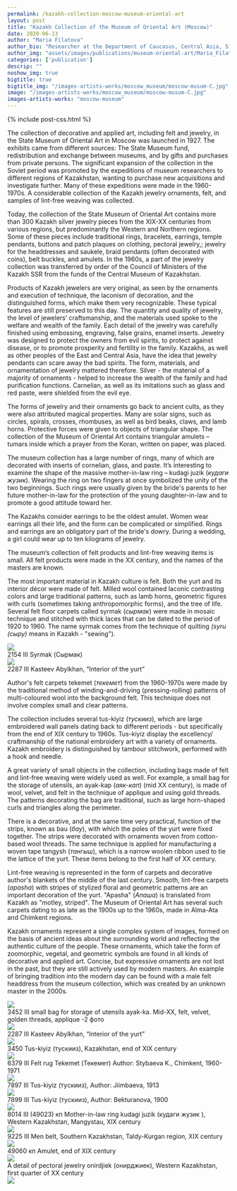 ```yaml
---
permalink: /kazakh-collection-moscow-museum-oriental-art
layout: post
title: "Kazakh Collection of the Museum of Oriental Art (Moscow)"
date: 2020-06-13
author: "Maria Filatova"
author_bio: "Researcher at the Department of Caucasus, Central Asia, Siberia and Far North of the State Museum of Oriental Art, Moscow, Russia."
author_img: "assets/images/publications/museum-oriental-art/Maria_Filatova.jpeg"
categories: ['publication']
descrip: ""
noshow_img: true
bigtitle: true
bigtitle_img: "/images-artists-works/moscow_museum/moscow-musum-C.jpg" 
image: "/images-artists-works/moscow_museum/moscow-musum-C.jpg"
images-artists-works: "moscow-museum"
---
```


{% include post-css.html %}

<style>

  #imgMoscowmuseum {
    display: block;
    margin-left: auto;
    margin-right: auto;
    height: auto;
    width: 450px;
  }

  .post-bigtitle > div > h1 {
    font-size: 5.2rem;
  }

  ul:not(.usa-sidenav-list) > li {
    list-style-type: "– ";
    margin-bottom: 0!important;
  }

img {
  display: block; 
  margin-left: auto; 
  margin-right: auto; 
  max-height: 500px;
  width: auto; 
}

.footnotes p {
  color: #000; 
}
</style>

The collection of decorative and applied art, including felt and jewelry, in the State Museum of Oriental Art in Moscow was launched in 1927. The exhibits came from different sources: The State Museum fund, redistribution and exchange between museums, and by gifts and purchases from private persons. The significant expansion of the collection in the Soviet period was promoted by the expeditions of museum researchers to different regions of Kazakhstan, wanting to purchase new acquisitions and investigate further. Many of these expeditions were made in the 1960-1970s. A considerable collection of the Kazakh jewelry ornaments, felt, and samples of lint-free weaving was collected.

Today, the collection of the State Museum of Oriental Art contains more than 300 Kazakh silver jewelry pieces from the XIX-XX centuries from various regions, but predominantly the Western and Northern regions. Some of these pieces include traditional rings, bracelets, earrings, temple pendants, buttons and patch plaques on clothing, pectoral jewelry,; jewelry for the headdresses and saukele, braid pendants (often decorated with coins), belt buckles, and amulets. In the 1960s, a part of the jewelry collection was transferred by order of the Council of Ministers of the Kazakh SSR from the funds of the Central Museum of Kazakhstan.

Products of Kazakh jewelers are very original, as seen by the ornaments and execution of technique, the laconism of decoration, and the distinguished forms, which make them very recognizable. These typical features are still preserved to this day. The quantity and quality of jewelry, the level of jewelers’ craftsmanship, and the materials used spoke to the welfare and wealth of the family. Each detail of the jewelry was carefully finished using embossing, engraving, false grains, enamel inserts. Jewelry was designed to protect the owners from evil spirits, to protect against disease, or to promote prosperity and fertility in the family. Kazakhs, as well as other peoples of the East and Central Asia, have the idea that jewelry pendants can scare away the bad spirits. The form, materials, and ornamentation of jewelry mattered therefore. Silver - the material of a majority of ornaments - helped to increase the wealth of the family and had purification functions. Carnelian, as well as its imitations such as glass and red paste, were shielded from the evil eye.

The forms of jewelry and their ornaments go back to ancient cults, as they were also attributed magical properties. Many are solar signs, such as circles, spirals, crosses, rhombuses, as well as bird beaks, claws, and lamb horns. Protective forces were given to objects of triangular shape. The collection of the Museum of Oriental Art contains triangular amulets – tumars inside which a prayer from the Koran, written on paper, was placed.

The museum collection has a large number of rings, many of which are decorated with inserts of cornelian, glass, and paste. It’s interesting to examine the shape of the massive mother-in-law ring – kudagi juzik (_кудаги жузик_). Wearing the ring on two fingers at once symbolized the unity of the two beginnings. Such rings were usually given by the bride's parents to her future mother-in-law for the protection of the young daughter-in-law and to promote a good attitude toward her. 

The Kazakhs consider earrings to be the oldest amulet. Women wear earrings all their life, and the form can be complicated or simplified. Rings and earrings are an obligatory part of the bride's dowry. During a wedding, a girl could wear up to ten kilograms of jewelry.

The museum’s collection of felt products and lint-free weaving items is small. All felt products were made in the XX century, and the names of the masters are known.

The most important material in Kazakh culture is felt. Both the yurt and its interior décor were made of felt. Milled wool contained laconic contrasting colors and large traditional patterns, such as lamb horns, geometric figures with curls (sometimes taking anthropomorphic forms), and the tree of life.
Several felt floor carpets called syrmak (_сырмак_) were made in mosaic technique and stitched with thick laces that can be dated to the period of 1920 to 1960. The name syrmak comes from the technique of quilting _(syru (сыру)_ means in Kazakh - "sewing").

<div class="align-center m-3">
  <img src="/images-artists-works/moscow_museum/moscow-musum-1.jpg">
  <div class="post-img-caption">
2154 III Syrmak (Сырмак)
  </div>
</div>
<div class="align-center m-3">
  <img src="/images-artists-works/moscow_museum/moscow-musum-2.jpg">
  <div class="post-img-caption">2287 III Kasteev Abylkhan, “Interior of the yurt”
  </div>
</div>

Author's felt carpets tekemet (_текемет_) from the 1960-1970s were made by the traditional method of winding-and-driving (pressing-rolling) patterns of multi-coloured wool into the background felt. This technique does not involve complex small and clear patterns.

The collection includes several tus-kiyiz (_тускииз_), which are large embroidered wall panels dating back to different periods - but specifically from the end of XIX century to 1960s. Tus-kiyiz display the excellency/ craftmanship of the national embroidery art with a variety of ornaments. Kazakh embroidery is distinguished by tambour stitchwork, performed with a hook and needle.

A great variety of small objects in the collection, including bags made of felt and lint-free weaving were widely used as well. For example, a small bag for the storage of utensils, an ayak-kap (_аяк-кап_) (mid XX century), is made of wool, velvet, and felt in the technique of applique and using gold threads. The patterns decorating the bag are traditional, such as large horn-shaped curls and triangles along the perimeter.

There is a decorative, and at the same time very practical, function of the strips, known as bau (_бау_), with which the poles of the yurt were fixed together. The strips were decorated with ornaments woven from cotton-based wool threads. The same technique is applied for manufacturing a woven tape tangysh (_тангыш_), which is a narrow woolen ribbon used to tie the lattice of the yurt. These items belong to the first half of XX century.

Lint-free weaving is represented in the form of carpets and decorative author's blankets of the middle of the last century. Smooth, lint-free carpets (_apasha_) with stripes of stylized floral and geometric patterns are an important decoration of the yurt. "Apasha" (_Апаша_) is translated from Kazakh as "motley, striped". The Museum of Oriental Art has several such carpets dating to as late as the 1900s up to the 1960s, made in Alma-Ata and Chimkent regions.

Kazakh ornaments represent a single complex system of images, formed on the basis of ancient ideas about the surrounding world and reflecting the authentic culture of the people. These ornaments, which take the form of zoomorphic, vegetal, and geometric symbols are found in all kinds of decorative and applied art. Concise, but expressive ornaments are not lost in the past, but they are still actively used by modern masters. An example of bringing tradition into the modern day can be found with a male felt headdress from the museum collection, which was created by an unknown master in the 2000s.

<div class="align-center m-3">
  <img src="/images-artists-works/moscow_museum/moscow-musum-3.jpg">
  <div class="post-img-caption">3452 III small bag for storage of utensils ayak-ka. Mid-XX, felt, velvet, golden threads, applique -2 фото
  </div>
</div>
 
<div class="align-center m-3">
  <img src="/images-artists-works/moscow_museum/moscow-musum-4.jpg">
  <div class="post-img-caption">2287 III Kasteev Abylkhan, “Interior of the yurt”
  </div>
</div>

<div class="align-center m-3">
  <img src="/images-artists-works/moscow_museum/moscow-musum-4.jpg">
  <div class="post-img-caption">3450 Tus-kiyiz (туcкииз), Kazakhstan, end of XIX century</div>
</div>

<div class="align-center m-3">
  <img src="/images-artists-works/moscow_museum/moscow-musum-5.jpg">
  <div class="post-img-caption">6379 III Felt rug Tekemet (Текемет) Author: Stybaeva K., Chimkent, 1960-1971 
  </div>
</div>

<div class="align-center m-3">
  <img src="/images-artists-works/moscow_museum/moscow-musum-6.jpg">
  <div class="post-img-caption">7897 III Tus-kiyiz (туcкииз), Author: Jiimbaeva, 1913
</div>
</div>

<div class="align-center m-3">
  <img src="/images-artists-works/moscow_museum/moscow-musum-7.jpg">
  <div class="post-img-caption">7899 III Tus-kiyiz (туcкииз), Author: Bekturanova, 1900
</div>
</div>

<div class="align-center m-3">
  <img src="/images-artists-works/moscow_museum/moscow-musum-8.jpg">
  <div class="post-img-caption">8014 III (49023) кп Mother-in-law ring kudagi juzik (кудаги жузик ), Western Kazakhstan, Mangystau, XIX century
</div>
</div>

<div class="align-center m-3">
  <img src="/images-artists-works/moscow_museum/moscow-musum-9.jpg">
  <div class="post-img-caption">9225 III Men belt, Southern Kazakhstan, Taldy-Kurgan region, XIX century
</div>
</div>

<div class="align-center m-3">
  <img src="/images-artists-works/moscow_museum/moscow-musum-A.jpg">
  <div class="post-img-caption">49060 кп Amulet, end of XIX century
</div>
</div>

<div class="align-center m-3">
  <img src="/images-artists-works/moscow_museum/moscow-musum-B.jpg">
  <div class="post-img-caption">A detail of pectoral jewelry onirdjiek (онирджиек), Western Kazakhstan, first quarter of XX century
</div>
</div>

<div class="align-center m-3">
  <img src="/images-artists-works/moscow_museum/moscow-musum-C.jpg">
  <div class="post-img-caption"> 
</div>
</div>